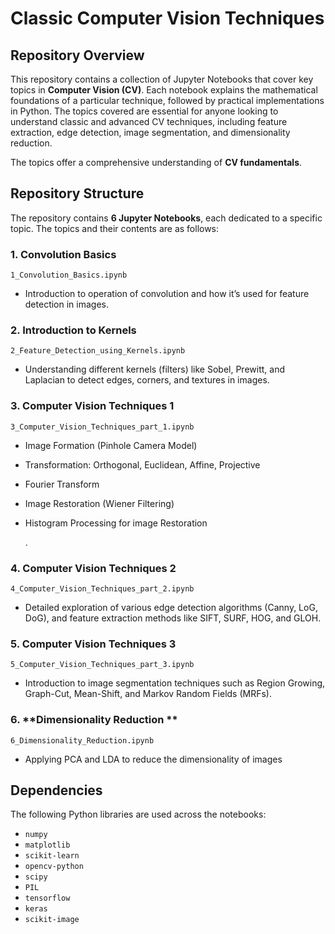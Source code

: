 # **Classic Computer Vision Techniques**

## **Repository Overview**


This repository contains a collection of Jupyter Notebooks that cover key topics in **Computer Vision (CV)**. Each notebook explains the mathematical foundations of a particular technique, followed by practical implementations in Python. The topics covered are essential for anyone looking to understand classic and advanced CV techniques, including feature extraction, edge detection, image segmentation, and dimensionality reduction.

The topics offer a comprehensive understanding of **CV fundamentals**.

## **Repository Structure**

The repository contains **6 Jupyter Notebooks**, each dedicated to a specific topic. The topics and their contents are as follows:

### 1. **Convolution Basics**
```1_Convolution_Basics.ipynb```

   - Introduction to operation of  convolution and how it’s used for feature detection in images.

### 2. **Introduction to Kernels**
```2_Feature_Detection_using_Kernels.ipynb```
   - Understanding different kernels (filters) like Sobel, Prewitt, and Laplacian to detect edges, corners, and textures in images.
  

### 3. **Computer Vision Techniques 1**
```3_Computer_Vision_Techniques_part_1.ipynb```
* Image Formation (Pinhole Camera Model)
* Transformation: Orthogonal, Euclidean, Affine, Projective
* Fourier Transform
* Image Restoration (Wiener Filtering)
* Histogram Processing for image Restoration
       

   .

### 4. **Computer Vision Techniques 2**
```4_Computer_Vision_Techniques_part_2.ipynb```
*  Detailed exploration of various edge detection algorithms (Canny, LoG, DoG), and feature extraction methods like SIFT, SURF, HOG, and GLOH.


### 5. **Computer Vision Techniques 3**
```5_Computer_Vision_Techniques_part_3.ipynb```
* Introduction to image segmentation techniques such as Region Growing, Graph-Cut, Mean-Shift, and Markov Random Fields (MRFs).
  

### 6. **Dimensionality Reduction **
```6_Dimensionality_Reduction.ipynb```

* Applying PCA and LDA to reduce the dimensionality of images 




## **Dependencies**

The following Python libraries are used across the notebooks:

- `numpy`
- `matplotlib`
- `scikit-learn`
- `opencv-python`
- `scipy`
- `PIL`
- `tensorflow`
- `keras`
- `scikit-image`


